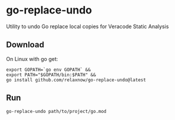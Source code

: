 # go-replace-undo
Utility to undo Go replace local copies for Veracode Static Analysis

## Download
On Linux with go get:

```
export GOPATH=`go env GOPATH` &&
export PATH="$GOPATH/bin:$PATH" &&
go install github.com/relaxnow/go-replace-undo@latest
```

## Run

```
go-replace-undo path/to/project/go.mod
```
